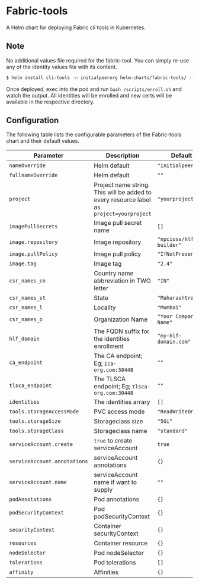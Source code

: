 Fabric-tools
===========

A Helm chart for deploying Fabric cli tools in Kubernetes.

## Note

No additional values file required for the fabric-tool. You can simply re-use any of the identity values file with its content.

```bash
$ helm install cli-tools -n initialpeerorg helm-charts/fabric-tools/ -f examples/fabric-ops/initialpeerorg/identities.yaml
```
Once deployed, exec into the pod and run `bash /scripts/enroll.sh` and watch the output. All identities will be enrolled and new certs will be available in the respective directory.

## Configuration

The following table lists the configurable parameters of the Fabric-tools chart and their default values.

| Parameter                | Description             | Default        |
| ------------------------ | ----------------------- | -------------- |
| `nameOverride` | Helm default | `"initialpeerorg"` |
| `fullnameOverride` | Helm default | `""` |
| `project` | Project name string. This will be added to every resource label as `project=yourproject` | `"yourproject"` |
| `imagePullSecrets` | Image pull secret name | `[]` |
| `image.repository` | Image repository | `"npcioss/hlf-builder"` |
| `image.pullPolicy` | Image pull policy | `"IfNotPresent"` |
| `image.tag` | Image tag | `"2.4"` |
| `csr_names_cn` | Country name abbreviation in TWO letter | `"IN"` |
| `csr_names_st` | State | `"Maharashtra"` |
| `csr_names_l` | Locality | `"Mumbai"` |
| `csr_names_o` | Organization Name | `"Your Company Name"` |
| `hlf_domain` | The FQDN suffix for the identities enrollment  | `"my-hlf-domain.com"` |
| `ca_endpoint` | The CA endpoint; Eg; `ica-org.com:30448` | `""` |
| `tlsca_endpoint` | The TLSCA endpoint; Eg; `tlsca-org.com:30448` | `""` |
| `identities` | The identities arrary | `[]` |
| `tools.storageAccessMode` | PVC access mode | `"ReadWriteOnce"` |
| `tools.storageSize` | Storageclass size  | `"5Gi"` |
| `tools.storageClass` | Storageclass name  | `"standard"` |
| `serviceAccount.create` | `true` to create serviceAccount | `true` |
| `serviceAccount.annotations` | serviceAccount annotations | `{}` |
| `serviceAccount.name` | serviceAccount name if want to supply | `""` |
| `podAnnotations` | Pod annotations | `{}` |
| `podSecurityContext` | Pod podSecurityContext | `{}` |
| `securityContext` | Container securityContext | `{}` |
| `resources` | Container resource | `{}` |
| `nodeSelector` | Pod nodeSelector | `{}` |
| `tolerations` | Pod tolerations | `[]` |
| `affinity` | Affinities | `{}` |
